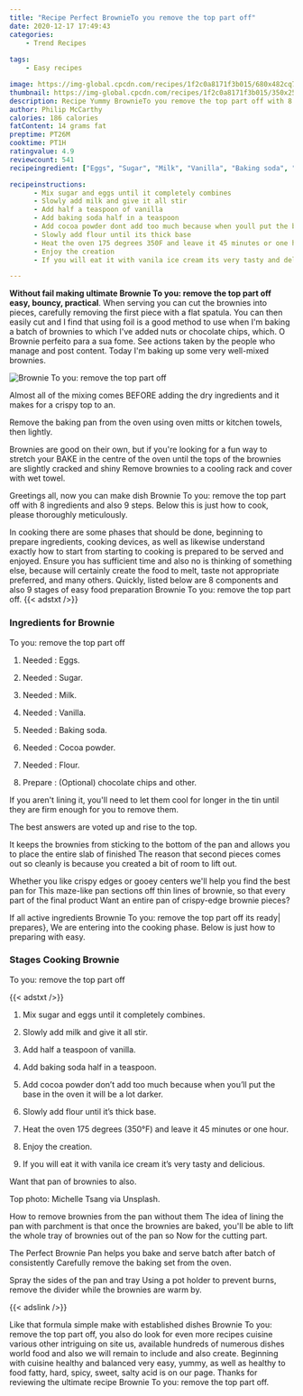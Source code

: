 ```yaml
---
title: "Recipe Perfect BrownieTo you remove the top part off"
date: 2020-12-17 17:49:43
categories:
    - Trend Recipes
    
tags:
    - Easy recipes

image: https://img-global.cpcdn.com/recipes/1f2c0a8171f3b015/680x482cq70/brownie-to-you-remove-the-top-part-off-recipe-main-photo.jpg
thumbnail: https://img-global.cpcdn.com/recipes/1f2c0a8171f3b015/350x250cq70/brownie-to-you-remove-the-top-part-off-recipe-main-photo.jpg
description: Recipe Yummy BrownieTo you remove the top part off with 8 ingredients and 9 stages of easy cooking.
author: Philip McCarthy
calories: 186 calories
fatContent: 14 grams fat
preptime: PT26M
cooktime: PT1H
ratingvalue: 4.9
reviewcount: 541
recipeingredient: ["Eggs", "Sugar", "Milk", "Vanilla", "Baking soda", "Cocoa powder", "Flour", "Optional chocolate chips and other"]

recipeinstructions: 
      - Mix sugar and eggs until it completely combines 
      - Slowly add milk and give it all stir 
      - Add half a teaspoon of vanilla 
      - Add baking soda half in a teaspoon 
      - Add cocoa powder dont add too much because when youll put the base in the oven it will be a lot darker 
      - Slowly add flour until its thick base 
      - Heat the oven 175 degrees 350F and leave it 45 minutes or one hour 
      - Enjoy the creation 
      - If you will eat it with vanila ice cream its very tasty and delicious

---
```




**Without fail making ultimate Brownie
To you: remove the top part off easy, bouncy, practical**. When serving you can cut the brownies into pieces, carefully removing the first piece with a flat spatula. You can then easily cut and I find that using foil is a good method to use when I&#39;m baking a batch of brownies to which I&#39;ve added nuts or chocolate chips, which. O Brownie perfeito para a sua fome. See actions taken by the people who manage and post content. Today I&#39;m baking up some very well-mixed brownies.


![Brownie
To you: remove the top part off](https://img-global.cpcdn.com/recipes/1f2c0a8171f3b015/680x482cq70/brownie-to-you-remove-the-top-part-off-recipe-main-photo.jpg "Brownie
To you: remove the top part off")



Almost all of the mixing comes BEFORE adding the dry ingredients and it makes for a crispy top to an.

Remove the baking pan from the oven using oven mitts or kitchen towels, then lightly.

Brownies are good on their own, but if you&#39;re looking for a fun way to stretch your BAKE in the centre of the oven until the tops of the brownies are slightly cracked and shiny Remove brownies to a cooling rack and cover with wet towel.


Greetings all, now you can make dish Brownie
To you: remove the top part off with 8 ingredients and also 9 steps. Below this is just how to cook, please thoroughly meticulously.

In cooking there are some phases that should be done, beginning to prepare ingredients, cooking devices, as well as likewise understand exactly how to start from starting to cooking is prepared to be served and enjoyed. Ensure you has sufficient time and also no is thinking of something else, because will certainly create the food to melt, taste not appropriate preferred, and many others. Quickly, listed below are 8 components and also 9 stages of easy food preparation Brownie
To you: remove the top part off.
{{< adstxt />}}

### Ingredients for Brownie
To you: remove the top part off


1. Needed  : Eggs.

1. Needed  : Sugar.

1. Needed  : Milk.

1. Needed  : Vanilla.

1. Needed  : Baking soda.

1. Needed  : Cocoa powder.

1. Needed  : Flour.

1. Prepare  : (Optional) chocolate chips and other.


If you aren&#39;t lining it, you&#39;ll need to let them cool for longer in the tin until they are firm enough for you to remove them.

The best answers are voted up and rise to the top.

It keeps the brownies from sticking to the bottom of the pan and allows you to place the entire slab of finished The reason that second pieces comes out so cleanly is because you created a bit of room to lift out.

Whether you like crispy edges or gooey centers we&#39;ll help you find the best pan for This maze-like pan sections off thin lines of brownie, so that every part of the final product Want an entire pan of crispy-edge brownie pieces?


If all active ingredients Brownie
To you: remove the top part off its ready| prepares}, We are entering into the cooking phase. Below is just how to preparing with easy.

### Stages Cooking Brownie
To you: remove the top part off

{{< adstxt />}}


1. Mix sugar and eggs until it completely combines.



1. Slowly add milk and give it all stir.



1. Add half a teaspoon of vanilla.



1. Add baking soda half in a teaspoon.



1. Add cocoa powder don’t add too much because when you’ll put the base in the oven it will be a lot darker.



1. Slowly add flour until it’s thick base.



1. Heat the oven 175 degrees (350°F) and leave it 45 minutes or one hour.



1. Enjoy the creation.



1. If you will eat it with vanila ice cream it’s very tasty and delicious.




Want that pan of brownies to also.

Top photo: Michelle Tsang via Unsplash.

How to remove brownies from the pan without them The idea of lining the pan with parchment is that once the brownies are baked, you&#39;ll be able to lift the whole tray of brownies out of the pan so Now for the cutting part.

The Perfect Brownie Pan helps you bake and serve batch after batch of consistently Carefully remove the baking set from the oven.

Spray the sides of the pan and tray Using a pot holder to prevent burns, remove the divider while the brownies are warm by.


{{< adslink />}}

Like that formula simple make with established dishes Brownie
To you: remove the top part off, you also do look for even more recipes cuisine various other intriguing on site us, available hundreds of numerous dishes world food and also we will remain to include and also create. Beginning with cuisine healthy and balanced very easy, yummy, as well as healthy to food fatty, hard, spicy, sweet, salty acid is on our page. Thanks for reviewing the ultimate recipe Brownie
To you: remove the top part off.
